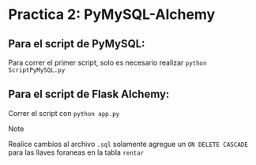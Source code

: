 # Practica 2: PyMySQL-Alchemy

## Para el script de PyMySQL:

Para correr el primer script, solo es necesario realizar `python ScriptPyMySQL.py`

## Para el script de Flask Alchemy:

Correr el script con `python app.py`

>[!NOTE]
> Realice cambios al archivo `.sql` solamente agregue un `ON DELETE CASCADE` para las llaves foraneas en la tabla `rentar` 
